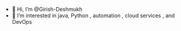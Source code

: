 - 👋 Hi, I’m @Girish-Deshmukh
- 👀 I’m interested in java, Python , automation , cloud services , and DevOps


<!---
Girish-Deshmukh/Girish-Deshmukh is a ✨ special ✨ repository because its `README.md` (this file) appears on your GitHub profile.
You can click the Preview link to take a look at your changes.
--->
